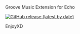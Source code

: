 Groove Music Extension for Echo

[![GitHub release (latest by date)](https://img.shields.io/github/v/release/Abhishek890/Groove-Extension?style=for-the-badge&logo=github)](https://github.com/Abhishek890/Groove-Extension/releases/latest)

EnjoyXD
